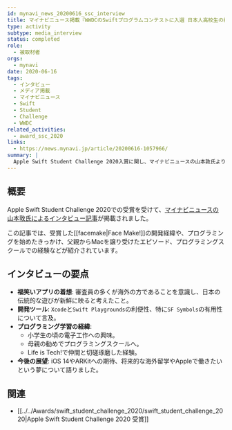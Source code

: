 ```yaml
---
id: mynavi_news_20200616_ssc_interview
title: マイナビニュース掲載『WWDCのSwiftプログラムコンテストに入選 日本人高校生の横顔』
type: activity
subtype: media_interview
status: completed
role:
  - 被取材者
orgs:
  - mynavi
date: 2020-06-16
tags:
  - インタビュー
  - メディア掲載
  - マイナビニュース
  - Swift
  - Student
  - Challenge
  - WWDC
related_activities:
  - award_ssc_2020
links:
  - https://news.mynavi.jp/article/20200616-1057966/
summary: |
  Apple Swift Student Challenge 2020入賞に関し、マイナビニュースの山本敦氏より取材を受け、プログラミングを始めたきっかけやアプリ開発の経緯、WWDC 20への期待について語った記事が掲載されました。
---
```

## 概要
Apple Swift Student Challenge 2020での受賞を受けて、[マイナビニュースの山本敦氏によるインタビュー記事](https://news.mynavi.jp/article/20200616-1057966/)が掲載されました。

この記事では、受賞した[[facemake|Face Make!]]の開発経緯や、プログラミングを始めたきっかけ、父親からMacを譲り受けたエピソード、プログラミングスクールでの経験などが紹介されています。

## インタビューの要点
- **福笑いアプリの着想**: 審査員の多くが海外の方であることを意識し、日本の伝統的な遊びが新鮮に映ると考えたこと。
- **開発ツール**: `Xcode`と`Swift Playgrounds`の利便性、特に`SF Symbols`の有用性について言及。
- **プログラミング学習の経緯**:
    - 小学生の頃の電子工作への興味。
    - 母親の勧めでプログラミングスクールへ。
    - Life is Tech!で仲間と切磋琢磨した経験。
- **今後の展望**: iOS 14やARKitへの期待、将来的な海外留学やAppleで働きたいという夢について語りました。

## 関連
- [[../../Awards/swift_student_challenge_2020/swift_student_challenge_2020|Apple Swift Student Challenge 2020 受賞]]
